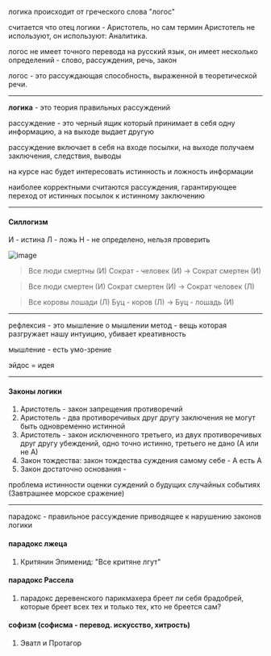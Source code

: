 логика происходит от греческого слова "логос"

считается что отец логики - Аристотель, но сам термин Аристотель не используют, он используют: Аналитика.

логос не имеет точного перевода на русский язык, он имеет несколько определений - слово, рассуждения, речь, закон

логос - это рассуждающая способность, выраженной в теоретической речи.

---

**логика** - это теория правильных рассуждений

рассуждение - это черный ящик который принимает в себя одну информацию, а на выходе выдает другую

рассуждение включает в себя на входе посылки, на выходе получаем заключения, следствия, выводы

на курсе нас будет интересовать истинность и ложность информации

наиболее корректными считаются рассуждения, гарантирующее переход от истинных посылок к истинному заключению

---

#### Силлогизм 

И - истина
Л - ложь
Н - не определено, нельзя проверить

![image](../../images/logic_1.png)

> Все люди смертны (И)
> Сократ - человек (И)
> -> Сократ смертен (И)

>Все люди смертен (И)
>Сократ смертен (И)
>-> Сократ человек (Л)


> Все коровы лошади (Л)
> Буц - коров (Л)
> -> Буц - лошадь (И) 

---

рефлексия - это мышление о мышлении
метод - вещь которая разгружает нашу интуицию, убивает креативность

мышление - есть умо-зрение

эйдос = идея

---

#### Законы логики

1. Аристотель - закон запрещения противоречий
2. Аристотель - два противоречивых друг другу заключения не могут быть одновременно истинной 
3. Аристотель - закон исключенного третьего, из двух противоречивых друг другу убеждений, одно точно истинно, третьего не дано (А или не А)
4. Закон тождества: закон тождества суждения самому себе - А есть А
5. Закон достаточно основания -

проблема истинности оценки суждений о будущих случайных событиях (Завтрашнее морское сражение)

---

парадокс - правильное рассуждение приводящее к нарушению законов логики
#### парадокс лжеца
1. Критянин Эпименид: "Все критяне лгут"
#### парадокс Рассела
1. парадокс деревенского парикмахера
	бреет ли себя брадобрей, которые бреет всех тех и только тех, кто не бреется сам?

#### софизм (софисма - перевод. искусство, хитрость)
1. Эватл и Протагор